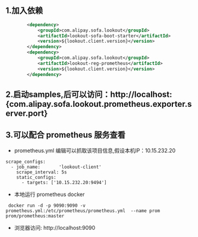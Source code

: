 ## 1.加入依赖

```xml
        <dependency>
            <groupId>com.alipay.sofa.lookout</groupId>
            <artifactId>lookout-sofa-boot-starter</artifactId>
            <version>${lookout.client.version}</version>
        </dependency>
        <dependency>
            <groupId>com.alipay.sofa.lookout</groupId>
            <artifactId>lookout-reg-prometheus</artifactId>
            <version>${lookout.client.version}</version>
        </dependency>
```
## 2.启动samples,后可以访问：http://localhost:{com.alipay.sofa.lookout.prometheus.exporter.server.port}

## 3.可以配合 prometheus 服务查看

- prometheus.yml 编辑可以抓取该项目信息,假设本机IP：10.15.232.20

```
scrape_configs:
  - job_name:       'lookout-client'
    scrape_interval: 5s
    static_configs:
      - targets: ['10.15.232.20:9494']

```
- 本地运行 prometheus docker

```
 docker run -d -p 9090:9090 -v prometheus.yml:/etc/prometheus/prometheus.yml  --name prom prom/prometheus:master
```

- 浏览器访问: http://localhost:9090